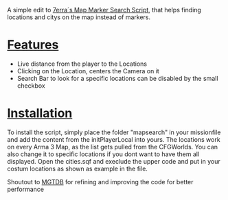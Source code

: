 A simple edit to [7erra´s Map Marker Search Script](https://github.com/7erra/marker_search), that helps finding locations and citys on the map instead of markers. 

# <ins>Features</ins>
- Live distance from the player to the Locations 
- Clicking on the Location, centers the Camera on it
- Search Bar to look for a specific locations can be disabled by the small checkbox

# <ins>Installation</ins>
To install the script, simply place the folder "mapsearch" in your missionfile and add the content from the initPlayerLocal into yours. 
The locations work on every Arma 3 Map, as the list gets pulled from the CFGWorlds. 
You can also change it to specific locations if you dont want to have them all displayed. Open the cities.sqf and execlude the upper code and put in your costum locations as shown as example in the file.

Shoutout to [MGTDB](https://github.com/MGTDB) for refining and improving the code for better performance
